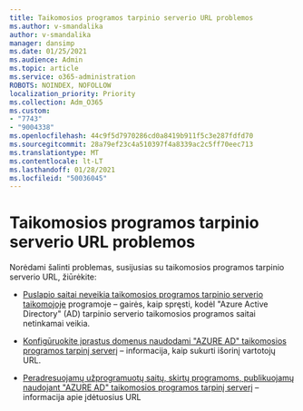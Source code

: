 ```yaml
---
title: Taikomosios programos tarpinio serverio URL problemos
ms.author: v-smandalika
author: v-smandalika
manager: dansimp
ms.date: 01/25/2021
ms.audience: Admin
ms.topic: article
ms.service: o365-administration
ROBOTS: NOINDEX, NOFOLLOW
localization_priority: Priority
ms.collection: Adm_O365
ms.custom:
- "7743"
- "9004338"
ms.openlocfilehash: 44c9f5d7970286cd0a8419b911f5c3e287fdfd70
ms.sourcegitcommit: 28a79ef23c4a510397f4a8339ac2c5ff70eec713
ms.translationtype: MT
ms.contentlocale: lt-LT
ms.lasthandoff: 01/28/2021
ms.locfileid: "50036045"
---
```

# <a name="application-proxy-url-issues"></a>Taikomosios programos tarpinio serverio URL problemos

Norėdami šalinti problemas, susijusias su taikomosios programos tarpinio serverio URL, žiūrėkite:

- [Puslapio saitai neveikia taikomosios programos tarpinio serverio taikomojoje](https://docs.microsoft.com/azure/active-directory/manage-apps/application-proxy-page-links-broken-problem)  programoje – gairės, kaip spręsti, kodėl "Azure Active Directory" (AD) tarpinio serverio taikomosios programos saitai netinkamai veikia.

- [Konfigūruokite įprastus domenus naudodami "AZURE AD" taikomosios programos tarpinį serverį](https://docs.microsoft.com/azure/active-directory/manage-apps/application-proxy-configure-custom-domain)  – informacija, kaip sukurti išorinį vartotojų URL.

- [Peradresuojamų užprogramuotų saitų, skirtų programoms, publikuojamų naudojant "AZURE AD" taikomosios programos tarpinį serverį](https://docs.microsoft.com/azure/active-directory/manage-apps/application-proxy-configure-hard-coded-link-translation)  – informacija apie įdėtuosius URL

